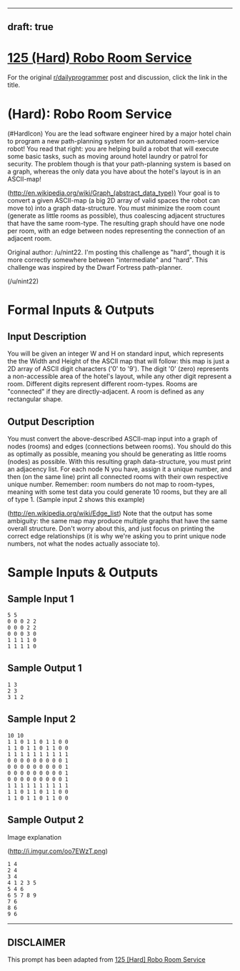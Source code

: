 ---
draft: true
----

# [125 (Hard) Robo Room Service](https://www.reddit.com/r/dailyprogrammer/comments/1hkpwz/070313_challenge_125_hard_robo_room_service/)

For the original [r/dailyprogrammer](https://www.reddit.com/r/dailyprogrammer/) post and discussion, click the link in the title.

#  (Hard): Robo Room Service
(#HardIcon)
You are the lead software engineer hired by a major hotel chain to program a new path-planning system for an automated room-service robot! You read that right: you are helping build a robot that will execute some basic tasks, such as moving around hotel laundry or patrol for security. The problem though is that your path-planning system is based on a graph, whereas the only data you have about the hotel's layout is in an ASCII-map!

(http://en.wikipedia.org/wiki/Graph_(abstract_data_type))
Your goal is to convert a given ASCII-map (a big 2D array of valid spaces the robot can move to) into a graph data-structure. You must minimize the room count (generate as little rooms as possible), thus coalescing adjacent structures that have the same room-type. The resulting graph should have one node per room, with an edge between nodes representing the connection of an adjacent room.

Original author: /u/nint22. I'm posting this challenge as "hard", though it is more correctly somewhere between "intermediate" and "hard". This challenge was inspired by the Dwarf Fortress path-planner.

(/u/nint22)
# Formal Inputs & Outputs
## Input Description
You will be given an integer W and H on standard input, which represents the the Width and Height of the ASCII map that will follow: this map is just a 2D array of ASCII digit characters ('0' to '9'). The digit '0' (zero) represents a non-accessible area of the hotel's layout, while any other digit represent a room. Different digits represent different room-types. Rooms are "connected" if they are directly-adjacent. A room is defined as any rectangular shape.

## Output Description
You must convert the above-described ASCII-map input into a graph of nodes (rooms) and edges (connections between rooms). You should do this as optimally as possible, meaning you should be generating as little rooms (nodes) as possible. With this resulting graph data-structure, you must print an adjacency list. For each node N you have, assign it a unique number, and then (on the same line) print all connected rooms with their own respective unique number. Remember: room numbers do not map to room-types, meaning with some test data you could generate 10 rooms, but they are all of type 1. (Sample input 2 shows this example)

(http://en.wikipedia.org/wiki/Edge_list)
Note that the output has some ambiguity: the same map may produce multiple graphs that have the same overall structure. Don't worry about this, and just focus on printing the correct edge relationships (it is why we're asking you to print unique node numbers, not what the nodes actually associate to).

# Sample Inputs & Outputs
## Sample Input 1

```
5 5
0 0 0 2 2
0 0 0 2 2
0 0 0 3 0
1 1 1 1 0
1 1 1 1 0
```
## Sample Output 1

```
1 3
2 3
3 1 2
```
## Sample Input 2

```
10 10
1 1 0 1 1 0 1 1 0 0
1 1 0 1 1 0 1 1 0 0
1 1 1 1 1 1 1 1 1 1
0 0 0 0 0 0 0 0 0 1
0 0 0 0 0 0 0 0 0 1
0 0 0 0 0 0 0 0 0 1
0 0 0 0 0 0 0 0 0 1
1 1 1 1 1 1 1 1 1 1
1 1 0 1 1 0 1 1 0 0
1 1 0 1 1 0 1 1 0 0
```
## Sample Output 2
Image explanation

(http://i.imgur.com/oo7EWzT.png)

```
1 4
2 4
3 4
4 1 2 3 5
5 4 6
6 5 7 8 9
7 6
8 6
9 6
```

----
## **DISCLAIMER**
This prompt has been adapted from [125 [Hard] Robo Room Service](https://www.reddit.com/r/dailyprogrammer/comments/1hkpwz/070313_challenge_125_hard_robo_room_service/
)
